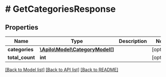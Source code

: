 # # GetCategoriesResponse

## Properties

Name | Type | Description | Notes
------------ | ------------- | ------------- | -------------
**categories** | [**\Apilo\Model\CategoryModel[]**](CategoryModel.md) |  | [optional]
**total_count** | **int** |  | [optional]

[[Back to Model list]](../../README.md#models) [[Back to API list]](../../README.md#endpoints) [[Back to README]](../../README.md)
